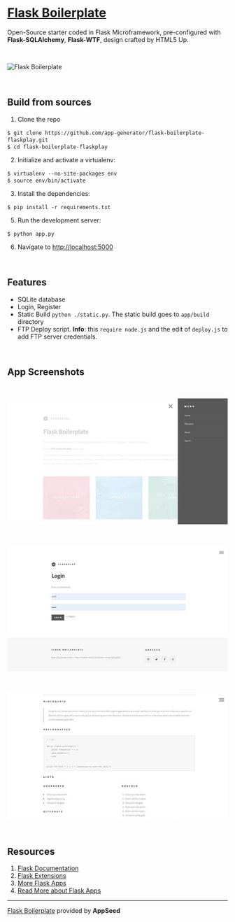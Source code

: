# [Flask Boilerplate](https://flask-boilerplate.appseed.us)

Open-Source starter coded in Flask Microframework, pre-configured with **Flask-SQLAlchemy**, **Flask-WTF**, design crafted by HTML5 Up. 

<br />

![Flask Boilerplate](https://github.com/app-generator/flask-boilerplate-flaskplay/blob/master/screenshots/flask-boilerplate-intro.gif)

<br />


## Build from sources

1. Clone the repo
  ```
  $ git clone https://github.com/app-generator/flask-boilerplate-flaskplay.git
  $ cd flask-boilerplate-flaskplay
  ```

2. Initialize and activate a virtualenv:
  ```
  $ virtualenv --no-site-packages env
  $ source env/bin/activate
  ```

3. Install the dependencies:
  ```
  $ pip install -r requirements.txt
  ```

5. Run the development server:
  ```
  $ python app.py
  ```

6. Navigate to [http://localhost:5000](http://localhost:5000)

<br />

## Features

- SQLite database
- Login, Register
- Static Build `python ./static.py`. The static build goes to `app/build` directory 
- FTP Deploy script. **Info**: this `require node.js` and the edit of `deploy.js` to add FTP server credentials. 

<br />

## App Screenshots

<br />

![Flask Boilerplate - FlaskPlay, App Menu](https://github.com/app-generator/flask-boilerplate-flaskplay/blob/master/screenshots/flask-boilerplate-menu.jpg)

<br />

![Flask Boilerplate - FlaskPlay, Login Page](https://github.com/app-generator/flask-boilerplate-flaskplay/blob/master/screenshots/flask-boilerplate-login.jpg)

<br />

![Flask Boilerplate - FlaskPlay, Elements Page](https://github.com/app-generator/flask-boilerplate-flaskplay/blob/master/screenshots/flask-boilerplate-elements.jpg)

<br />

## Resources

1. [Flask Documentation](http://flask.pocoo.org/docs/)
2. [Flask Extensions](http://flask.pocoo.org/extensions/)
3. [More Flask Apps](https://appseed.us/apps/flask-apps)
4. [Read More about Flask Apps](https://blog.appseed.us/tag/flask)

---
[Flask Boilerplate](https://flask-boilerplate.appseed.us) provided by **AppSeed**
